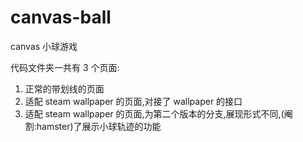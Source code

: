 <!--
 * @Descripttion:
 * @version:
 * @Author: wwy
 * @Date: 2022-09-15 11:12:42
 * @LastEditors: wwy
 * @LastEditTime: 2022-09-15 13:42:58
-->

# canvas-ball

canvas 小球游戏

代码文件夹一共有 3 个页面:

1. 正常的带划线的页面
2. 适配 steam wallpaper 的页面,对接了 wallpaper 的接口
3. 适配 steam wallpaper 的页面,为第二个版本的分支,展现形式不同,(阉割:hamster)了展示小球轨迹的功能

[Demo]:http://101.42.223.40/game/

